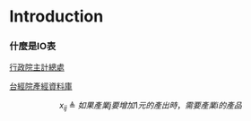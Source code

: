 # Introduction

### 什麼是IO表

[行政院主計總處](https://www.stat.gov.tw/ct.asp?xItem=28535&ctNode=671)

[台經院產經資料庫](https://tie.tier.org.tw/db/industry_definition/index.aspx)

$$  x_{ij}\ \triangleq\ 如果產業j要增加1元的產出時，需要產業i的產品$$
